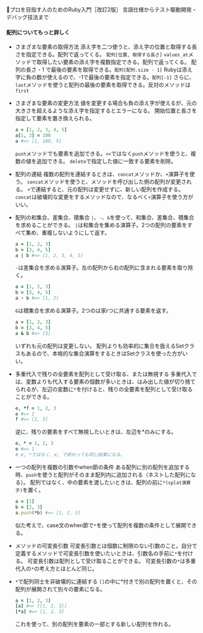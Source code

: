 
📖プロを目指す人のためのRuby入門［改訂2版］ 言語仕様からテスト駆動開発・デバッグ技法まで

#### 配列についてもっと詳しく

- さまざまな要素の取得方法
  添え字を二つ使うと、添え字の位置と取得する長さを指定できる。配列で返ってくる。
  `配列[位置, 取得する長さ]`
  `values_at`メソッドで取得したい要素の添え字を複数指定できる。配列で返ってくる。
  配列の長さ - 1 で最後の要素を取得できる。`配列[配列.size - 1]`
  Rubyは添え字に負の数が使えるので、-1で最後の要素を指定できる。`配列[-1]`
  さらに、`last`メソッドを使うと配列の最後の要素を取得できる。反対のメソッドは`first`

- さまざまな要素の変更方法
  値を変更する場合も負の添え字が使えるが、元の大きさを超えるような添え字を指定するとエラーになる。
  開始位置と長さを指定して要素を置き換えられる。
  ```ruby
  a = [1, 2, 3, 4, 5]
  a[1, 3] = 100
  a #=> [1, 100, 5]
  ```
  `push`メソッドでも要素を追加できる。`<<`ではなく`push`メソッドを使うと、複数の値を追加できる。
  `delete`で指定した値に一致する要素を削除。

- 配列の連結
  複数の配列を連結するときは、`concat`メソッドか、`+`演算子を使う。
  `concat`メソッドを使うと、メソッドを呼び出した側の配列が変更される。
  `+`で連結すると、元の配列は変更せずに、新しい配列を作成する。
  `concat`は破壊的な変更をするメソッドなので、なるべく`+`演算子を使う方がいい。

- 配列の和集合、差集合、積集合
  `|`、`-`、`&`を使って、和集合、差集合、積集合を求めることができる。
  `|`は和集合を集める演算子。2つの配列の要素をすべて集め、重複しないようにして返す。
  ```ruby
  a = [1, 2, 3]
  b = [3, 4, 5]
  a | b #=> [1, 2, 3, 4, 5]
  ```
  `-`は差集合を求める演算子。左の配列から右の配列に含まれる要素を取り除く。
  ```ruby
  a = [1, 2, 3]
  b = [3, 4, 5]
  a - b #=> [1, 2]
  ```
  `&`は積集合を求める演算子。2つのは家rつに共通する要素を返す。
  ```ruby
  a = [1, 2, 3]
  b = [3, 4, 5]
  a & b #=> [3]
  ```
  いずれも元の配列は変更しない。
  配列よりも効率的に集合を扱えるSetクラスもあるので、本格的な集合演算をするときはSetクラスを使った方がいい。
  
- 多重代入で残りの全要素を配列として受け取る、または無視する
  多重代入では、変数よりも代入する要素の個数が多いときは、はみ出した値が切り捨てられるが、左辺の変数に`*`を付けると、残りの全要素を配列として受け取ることができる。
  ```ruby
  e, *f = 1, 2, 3
  e #=> 1
  f #=> [2, 3]
  ```
  逆に、残りの要素をすべて無視したいときは、左辺を*のみにする。
  ```ruby
  e, * = 1, 2, 3
  e #=> 1
  # e, *ではなく、e, で終わっても同じ結果になる。
  ```

- 一つの配列を複数の引数やwhen節の条件
  ある配列に別の配列を追加する時、`push`を使うと配列がそのまま配列内に追加される（ネストした配列になる）。
  配列ではなく、中の要素を渡したいときは、配列の前に`*(splat演算子)`を置く。
  ```ruby
  a = [1]
  b = [2, 3]
  a.push(*b) #=> [1, 2, 3]
  ```
  似た考えで、case文のwhen節で`*`を使って配列を複数の条件として展開できる。

- メソッドの可変長引数
  可変長引数とは個数に制限のない引数のこと。自分で定義するメソッドで可変長引数を使いたいときは、引数名の手前に`*`を付ける。
  可変長引数は配列として受け取ることができる。
  可変長引数の`*`は多重代入の`*`の考え方とほとんど同じ。

- `*`で配列同士を非破壊的に連結する
  `[]`の中に*付きで別の配列を置くと、その配列が展開されて別々の要素になる。
  ```ruby
  a = [1, 2, 3]
  [a] #=> [[1, 2, 3]]
  [*a] #=> [1, 2, 3]
  ```
  これを使って、別の配列を要素の一部とする新しい配列を作れる。
